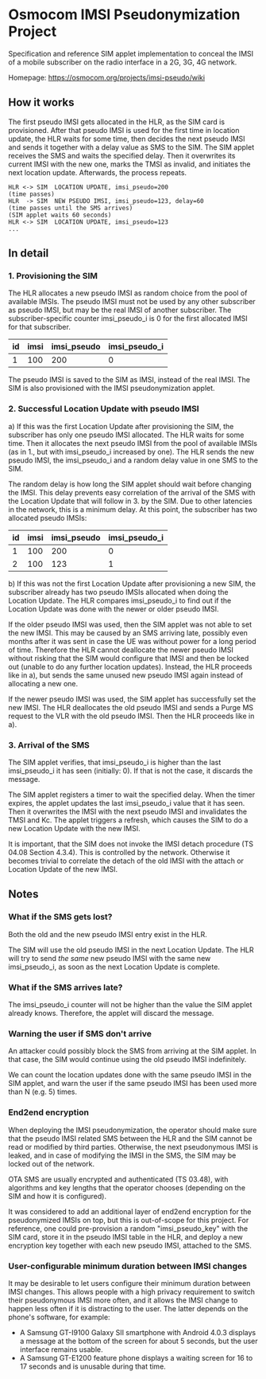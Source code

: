 # Osmocom IMSI Pseudonymization Project

Specification and reference SIM applet implementation to conceal the IMSI of a
mobile subscriber on the radio interface in a 2G, 3G, 4G network.

Homepage: https://osmocom.org/projects/imsi-pseudo/wiki

## How it works

The first pseudo IMSI gets allocated in the HLR, as the SIM card is
provisioned. After that pseudo IMSI is used for the first time in location
update, the HLR waits for some time, then decides the next pseudo IMSI and
sends it together with a delay value as SMS to the SIM. The SIM applet receives
the SMS and waits the specified delay. Then it overwrites its current IMSI with
the new one, marks the TMSI as invalid, and initiates the next location update.
Afterwards, the process repeats.

```
HLR <-> SIM  LOCATION UPDATE, imsi_pseudo=200
(time passes)
HLR  -> SIM  NEW PSEUDO IMSI, imsi_pseudo=123, delay=60
(time passes until the SMS arrives)
(SIM applet waits 60 seconds)
HLR <-> SIM  LOCATION UPDATE, imsi_pseudo=123
...
```

## In detail

### 1. Provisioning the SIM

The HLR allocates a new pseudo IMSI as random choice from the pool of available
IMSIs. The pseudo IMSI must not be used by any other subscriber as pseudo IMSI,
but may be the real IMSI of another subscriber. The subscriber-specific counter
imsi_pseudo_i is 0 for the first allocated IMSI for that subscriber.

|   id |   imsi |   imsi_pseudo | imsi_pseudo_i |
|------|--------|---------------|---------------|
|    1 |   100  |   200         | 0             |

The pseudo IMSI is saved to the SIM as IMSI, instead of the real IMSI. The SIM
is also provisioned with the IMSI pseudonymization applet.

### 2. Successful Location Update with pseudo IMSI

a) If this was the first Location Update after provisioning the SIM, the
subscriber has only one pseudo IMSI allocated. The HLR waits for some time.
Then it allocates the next pseudo IMSI from the pool of available IMSIs (as in
1., but with imsi_pseudo_i increased by one). The HLR sends the new
pseudo IMSI, the imsi_pseudo_i and a random delay value in one SMS to the SIM.

The random delay is how long the SIM applet should wait before changing the
IMSI. This delay prevents easy correlation of the arrival of the SMS with the
Location Update that will follow in 3. by the SIM. Due to other latencies in
the network, this is a minimum delay. At this point, the subscriber has two
allocated pseudo IMSIs:

|   id |   imsi |   imsi_pseudo | imsi_pseudo_i |
|------|--------|---------------|---------------|
|    1 |   100  |   200         | 0             |
|    2 |   100  |   123         | 1             |

b) If this was not the first Location Update after provisioning a new SIM, the
subscriber already has two pseudo IMSIs allocated when doing the Location
Update. The HLR compares imsi_pseudo_i to find out if the Location Update was
done with the newer or older pseudo IMSI.

If the older pseudo IMSI was used, then the SIM applet was not able to set the
new IMSI. This may be caused by an SMS arriving late, possibly even months
after it was sent in case the UE was without power for a long period of time.
Therefore the HLR cannot deallocate the newer pseudo IMSI without risking that
the SIM would configure that IMSI and then be locked out (unable to do any
further location updates). Instead, the HLR proceeds like in a), but sends the
same unused new pseudo IMSI again instead of allocating a new one.

If the newer pseudo IMSI was used, the SIM applet has successfully set the new
IMSI. The HLR deallocates the old pseudo IMSI and sends a Purge MS request to
the VLR with the old pseudo IMSI. Then the HLR proceeds like in a).

### 3. Arrival of the SMS

The SIM applet verifies, that imsi_pseudo_i is higher than the last
imsi_pseudo_i it has seen (initially: 0). If that is not the case, it discards
the message.

The SIM applet registers a timer to wait the specified delay. When the timer
expires, the applet updates the last imsi_pseudo_i value that it has seen. Then
it overwrites the IMSI with the next pseudo IMSI and invalidates the TMSI and
Kc. The applet triggers a refresh, which causes the SIM to do a new Location
Update with the new IMSI.

It is important, that the SIM does not invoke the IMSI detach procedure (TS
04.08 Section 4.3.4). This is controlled by the network. Otherwise it becomes
trivial to correlate the detach of the old IMSI with the attach or Location
Update of the new IMSI.

## Notes

### What if the SMS gets lost?

Both the old and the new pseudo IMSI entry exist in the HLR.

The SIM will use the old pseudo IMSI in the next Location Update. The HLR will
try to send _the same_ new pseudo IMSI with the same new imsi_pseudo_i, as soon
as the next Location Update is complete.

### What if the SMS arrives late?

The imsi_pseudo_i counter will not be higher than the value the SIM applet
already knows. Therefore, the applet will discard the message.

### Warning the user if SMS don't arrive

An attacker could possibly block the SMS from arriving at the SIM applet. In
that case, the SIM would continue using the old pseudo IMSI indefinitely.

We can count the location updates done with the same pseudo IMSI in the SIM
applet, and warn the user if the same pseudo IMSI has been used more than N
(e.g. 5) times.

### End2end encryption

When deploying the IMSI pseudonymization, the operator should make sure that
the pseudo IMSI related SMS between the HLR and the SIM cannot be read or
modified by third parties. Otherwise, the next pseudonymous IMSI is leaked, and
in case of modifying the IMSI in the SMS, the SIM may be locked out of the
network.

OTA SMS are usually encrypted and authenticated (TS 03.48), with algorithms and
key lengths that the operator chooses (depending on the SIM and how it is
configured).

It was considered to add an additional layer of end2end encryption for the
pseudonymized IMSIs on top, but this is out-of-scope for this project. For
reference, one could pre-provision a random "imsi_pseudo_key" with the SIM
card, store it in the pseudo IMSI table in the HLR, and deploy a new encryption
key together with each new pseudo IMSI, attached to the SMS.

### User-configurable minimum duration between IMSI changes

It may be desirable to let users configure their minimum duration between IMSI
changes. This allows people with a high privacy requirement to switch their
pseudonymous IMSI more often, and it allows the IMSI change to happen less
often if it is distracting to the user. The latter depends on the phone's
software, for example:
* A Samsung GT-I9100 Galaxy SII smartphone with Android 4.0.3 displays a
  message at the bottom of the screen for about 5 seconds, but the user
  interface remains usable.
* A Samsung GT-E1200 feature phone displays a waiting screen for 16 to 17
  seconds and is unusable during that time.
